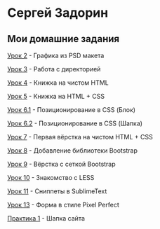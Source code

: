 # Сергей Задорин
## Мои домашние задания

[Урок 2](https://github.com/zadorinserj/zadorinserj.github.io/tree/master/lesson_2/img/) - Графика из PSD макета


[Урок 3](https://github.com/zadorinserj/zadorinserj.github.io/tree/master/lesson_3/) - Работа с директорией


[Урок 4](https://zadorinserj.github.io/lesson_4/) - Книжка на чистом HTML


[Урок 5](https://zadorinserj.github.io/lesson_5/) - Книжка на HTML + CSS


[Урок 6.1](https://zadorinserj.github.io/lesson_6/block/) - Позиционирование в CSS (Блок)


[Урок 6.2](https://zadorinserj.github.io/lesson_6/hat/) - Позиционирование в CSS (Шапка)


[Урок 7](https://zadorinserj.github.io/lesson_7/first_site/src/) - Первая вёрстка на чистом HTML + CSS


[Урок 8](https://zadorinserj.github.io/lesson_8/) - Добавление библиотеки Bootstrap


[Урок 9](https://zadorinserj.github.io/lesson_9/first_site/src/) - Вёрстка с сеткой Bootstrap


[Урок 10](https://github.com/zadorinserj/zadorinserj.github.io/tree/master/lesson_10/) - Знакомство с LESS


[Урок 11](https://github.com/zadorinserj/zadorinserj.github.io/tree/master/lesson_11/) - Сниппеты в SublimeText


[Урок 13](https://zadorinserj.github.io/lesson_13/pixel_perfect/src/) - Форма в стиле Pixel Perfect


[Практика 1](https://zadorinserj.github.io/practice_1/project/src/) - Шапка сайта
